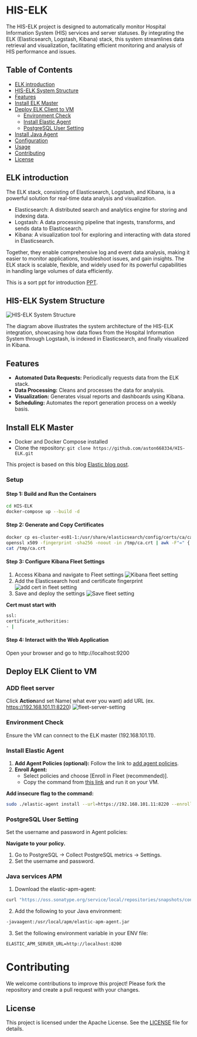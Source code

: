 # HIS-ELK

The HIS-ELK project is designed to automatically monitor Hospital Information System (HIS) services and server statuses. By integrating the ELK (Elasticsearch, Logstash, Kibana) stack, this system streamlines data retrieval and visualization, facilitating efficient monitoring and analysis of HIS performance and issues.

## Table of Contents
- [ELK introduction](#elk-introduction)
- [HIS-ELK System Structure](#his-elk-system-structure)
- [Features](#features)
- [Install ELK Master](#install-elk-master)
- [Deploy ELK Client to VM](#deploy-elk-client-to-vm)
  - [Environment Check](#environment-check)
  - [Install Elastic Agent](#install-elastic-agent)
  - [PostgreSQL User Setting](#postgresql-user-setting)
- [Install Java Agent](#install-java-agent)
- [Configuration](#configuration)
- [Usage](#usage)
- [Contributing](#contributing)
- [License](#license)

## ELK introduction
The ELK stack, consisting of Elasticsearch, Logstash, and Kibana, is a powerful solution for real-time data analysis and visualization.
- Elasticsearch: A distributed search and analytics engine for storing and indexing data.
- Logstash: A data processing pipeline that ingests, transforms, and sends data to Elasticsearch.
- Kibana: A visualization tool for exploring and interacting with data stored in Elasticsearch.

Together, they enable comprehensive log and event data analysis, making it easier to monitor applications, troubleshoot issues, and gain insights. The ELK stack is scalable, flexible, and widely used for its powerful capabilities in handling large volumes of data efficiently.

This is a sort ppt for introduction [PPT](https://gamma.app/docs/HIS-ELK-4q9fkxld3pgwf9w).


## HIS-ELK System Structure
![HIS-ELK System Structure](./ELK_structure/HIS_ELK.drawio.png)

The diagram above illustrates the system architecture of the HIS-ELK integration, showcasing how data flows from the Hospital Information System through Logstash, is indexed in Elasticsearch, and finally visualized in Kibana.

## Features
- **Automated Data Requests:** Periodically requests data from the ELK stack.
- **Data Processing:** Cleans and processes the data for analysis.
- **Visualization:** Generates visual reports and dashboards using Kibana.
- **Scheduling:** Automates the report generation process on a weekly basis.

## Install ELK Master
- Docker and Docker Compose installed
- Clone the repository: `git clone https://github.com/aston668334/HIS-ELK.git`

This project is based on this blog [Elastic blog post](https://www.elastic.co/blog/getting-started-with-the-elastic-stack-and-docker-compose-part-2).

### Setup

#### Step 1: Build and Run the Containers
```sh
cd HIS-ELK
docker-compose up --build -d
```

#### Step 2: Generate and Copy Certificates

```sh
docker cp es-cluster-es01-1:/usr/share/elasticsearch/config/certs/ca/ca.crt /tmp/.
openssl x509 -fingerprint -sha256 -noout -in /tmp/ca.crt | awk -F"=" {' print $2 '} | sed s/://g
cat /tmp/ca.crt
```
#### Step 3: Configure Kibana Fleet Settings

1. Access Kibana and navigate to Fleet settings
![Kibana fleet setting](./ELK_structure/Screenshot_2023-10-10_at_9.30.31_AM.png)
2. Add the Elasticsearch host and certificate fingerprint
![add cert in fleet setting](./ELK_structure/Screenshot_2023-10-10_at_9.31.16_AM.png)
3. Save and deploy the settings
![Save fleet setting](./ELK_structure/Screenshot_2023-10-10_at_9.35.17_AM.png)

**Cert must start with**
```bash
ssl:
certificate_authorities:
- |
```

#### Step 4: Interact with the Web Application

Open your browser and go to http://localhost:9200


## Deploy ELK Client to VM

### ADD fleet server

Click **Action**and set Name( what ever you want) add URL (ex. https://192.168.101.11:8220)
![fleet-server-setting](./ELK_structure/截圖%202024-06-17%20下午4.20.12.png)

### Environment Check
Ensure the VM can connect to the ELK master (192.168.101.11).

### Install Elastic Agent
1. **Add Agent Policies (optional):** Follow the link to [add agent policies](https://kibana.mspbs.gov.py/app/fleet/policies).
2. **Enroll Agent:**
   - Select policies and choose [Enroll in Fleet (recommended)].
   - Copy the command from [this link](https://kibana.mspbs.gov.py/app/fleet/agents) and run it on your VM.

**Add insecure flag to the command:**
```bash
sudo ./elastic-agent install --url=https://192.168.101.11:8220 --enrollment-token=your_token  --insecure
```
### PostgreSQL User Setting
Set the username and password in Agent policies:

**Navigate to your policy.**

1. Go to PostgreSQL -> Collect PostgreSQL metrics -> Settings.
2. Set the username and password.


### Java services APM

1. Download the elastic-apm-agent:

```bash
curl "https://oss.sonatype.org/service/local/repositories/snapshots/content/co/elastic/apm/elastic-apm-agent/1.49.1-SNAPSHOT/elastic-apm-agent-1.49.1-20240429.100006-21.jar" -o /usr/local/apm/elastic-apm-agent.jar
```

2. Add the following to your Java environment:

```bash
-javaagent:/usr/local/apm/elastic-apm-agent.jar
```

3. Set the following environment variable in your ENV file:

```env
ELASTIC_APM_SERVER_URL=http://localhost:8200
```

# Contributing
We welcome contributions to improve this project! Please fork the repository and create a pull request with your changes.

## License
This project is licensed under the Apache License. See the [LICENSE](LICENSE) file for details.
